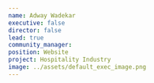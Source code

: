 ```yaml
---
name: Adway Wadekar
executive: false
director: false
lead: true
community_manager:   
position: Website
project: Hospitality Industry
image: ../assets/default_exec_image.png
---
```

